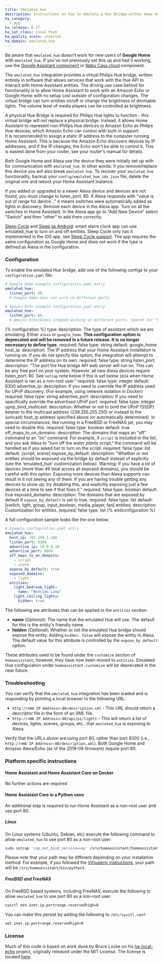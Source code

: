 ```yaml
---
title: Emulated Hue
description: Instructions on how to emulate a Hue Bridge within Home Assistant.
ha_category:
  - Hub
ha_release: 0.27
ha_iot_class: Local Push
ha_quality_scale: internal
ha_domain: emulated_hue
---
```


<div class='note warning'>

Be aware that `emulated_hue` doesn't work for new users of **Google Home** with `emulated_hue`. If you've not previously set this up and had it working, use the [Google Assistant component](/integrations/google_assistant/) or [Nabu Casa cloud](/integrations/cloud) component.

</div>

The `emulated_hue` integration provides a virtual Philips Hue bridge, written entirely in software that allows services that work with the Hue API to interact with Home Assistant
entities. The driving use case behind for functionality is to allow Home Assistant to work with an Amazon Echo or Google Home with no setup cost outside of configuration changes.
The virtual bridge can turn entities on/off or change the brightness of dimmable lights. The volume level of media players can be controlled as brightness.

<div class='note'>
A physical Hue Bridge is required for Philips Hue lights to function - this virtual bridge will not replace a physical bridge. Instead, it allows Home Assistant to represent non-Philips Hue devices to Amazon Echo as Philips Hue devices, which Amazon Echo can control with built-in support.
</div>

<div class='note'>
It is recommended to assign a static IP address to the computer running Home Assistant. This is because the Amazon Echo discovers devices by IP addresses, and if the IP changes, the Echo won't be able to control it. This is easiest done from your router, see your router's manual for details.
</div>

<div class='note'>

Both Google Home and Alexa use the device they were initially set up with for communication with `emulated_hue`. In other words: if you remove/replace this device you will also break `emulated_hue`. To recover your `emulated_hue` functionality, backup your `config/emulated_hue_ids.json` file, delete the original one and reboot your Home Assistant instance.

If you added or upgraded to a newer Alexa device and devices are not found, you must change to listen_port: 80. If Alexa responds with "value is out of range for device..." it means switches were automatically added as lights in discovery. Remove each device in the Alexa app. Turn on all the switches in Home Assistant. In the Alexa app go to "Add New Device" select "Switch" and then "other" to add them correctly.

</div>

<div class='note'>

[Sleep Cycle](https://www.sleepcycle.com) and [Sleep as Android](https://sleep.urbandroid.org): smart alarm clock app can use emulated_hue to turn on and off entities. Sleep Cycle only has it implemented in the iOS app, see [Sleep Cycle support](https://support.sleepcycle.com/hc/en-us/articles/207670385-Does-Sleep-Cycle-integrates-with-Phillips-Hue-). The app requires the same configuration as Google Home and does not work if the type is defined as Alexa in the configuration.

</div>

### Configuration

To enable the emulated Hue bridge, add one of the following configs to your `configuration.yaml` file:

```yaml
# Google Home example configuration.yaml entry
emulated_hue:
  listen_port: 80
  # Google Home does not work on different ports.
```

```yaml
# Amazon Echo example configuration.yaml entry
emulated_hue:
  listen_port: 80
  # Amazon Echo/Alexa stopped working on different ports. Search for "Philips Hue Bridge V1 (round)" in the Alexa App to discover devices.
```

{% configuration %}
type:
  description: The type of assistant which we are emulating. Either `alexa` or `google_home`. **This configuration option is deprecated and will be removed in a future release. It is no longer necessary to define type.**
  required: false
  type: string
  default: google_home
host_ip:
  description: The IP address that your Home Assistant installation is running on. If you do not specify this option, the integration will attempt to determine the IP address on its own.
  required: false
  type: string
listen_port:
  description: "The port the Hue bridge API web server will run on. This can be any free port on your system. However, all new Alexa devices require listen_port: 80. See `setcap` note below if this is set below `1024` when Home Assistant is ran as a non-root user."
  required: false
  type: integer
  default: 8300
advertise_ip:
  description: If you need to override the IP address used for UPnP discovery. (For example, using network isolation in Docker)
  required: false
  type: string
advertise_port:
  description: If you need to specifically override the advertised UPnP port.
  required: false
  type: integer
upnp_bind_multicast:
  description: Whether or not to bind the UPnP (SSDP) listener to the multicast address (239.255.255.250) or instead to the (unicast) host_ip address specified above (or automatically determined). In special circumstances, like running in a FreeBSD or FreeNAS jail, you may need to disable this.
  required: false
  type: boolean
  default: true
off_maps_to_on_domains:
  description: The domains that maps an "off" command to an "on" command. For example, if `script` is included in the list, and you ask Alexa to "turn off the *water plants* script," the command will be handled as if you asked her to turn on the script.
  required: false
  type: list
  default: [script, scene]
expose_by_default:
  description: "Whether or not entities should be exposed via the bridge by default instead of explicitly (see the ‘emulated_hue’ customization below). Warning: If you have a lot of devices (more than 49 total across all exposed domains), you should be careful with this option. Exposing more devices than Alexa supports can result in it not seeing any of them. If you are having trouble getting any devices to show up, try disabling this, and explicitly exposing just a few devices at a time to see if that fixes it."
  required: false
  type: boolean
  default: true
exposed_domains:
  description: The domains that are exposed by default if `expose_by_default` is set to true.
  required: false
  type: list
  default: [switch, light, group, input_boolean, media_player, fan]
entities:
  description: Customization for entities.
  required: false
  type: list
{% endconfiguration %}

A full configuration sample looks like the one below.

```yaml
# Example configuration.yaml entry
emulated_hue:
  host_ip: 192.168.1.186
  listen_port: 8300
  advertise_ip: 10.0.0.10
  advertise_port: 8080
  off_maps_to_on_domains:
    - script
    - scene
  expose_by_default: true
  exposed_domains:
    - light
  entities:
    light.bedroom_light:
      name: "Bedside Lamp"
    light.ceiling_lights:
      hidden: true
```

The following are attributes that can be applied in the `entities` section:

- **name** (*Optional*): The name that the emulated Hue will use. The default for this is the entity's friendly name.
- **hidden** (*Optional*): Whether or not the emulated Hue bridge should expose the entity. Adding `hidden: false` will expose the entity to Alexa. The default value for this attribute is controlled by the `expose_by_default` option.

<div class='note'>

These attributes used to be found under the `customize` section of `homeassistant`, however, they have now been moved to `entities`. Emulated Hue configuration under `homeassistant.customize` will be deprecated in the near future.

</div>

### Troubleshooting

You can verify that the `emulated_hue` integration has been loaded and is responding by pointing a local browser to the following URL:

- `http://<HA IP Address>:80/description.xml` - This URL should return a descriptor file in the form of an XML file.
- `http://<HA IP Address>:80/api/pi/lights` - This will return a list of devices, lights, scenes, groups, etc.. that `emulated_hue` is exposing to Alexa.

Verify that the URLs above are using port 80, rather than port 8300 (i.e., `http://<HA IP Address>:80/description.xml`). Both Google Home and Amazon Alexa/Echo (as of the 2019-08 firmware) require port 80.

### Platform specific instructions

#### Home Assistant and Home Assistant Core on Docker

No further actions are required

#### Home Assistant Core in a Python venv

An additional step is required to run Home Assistant as a non-root user and use port 80. 

##### Linux

On Linux systems (Ubuntu, Debian, etc) execute the following command to allow `emulated_hue` to use port 80 as a non-root user:

```bash
sudo setcap 'cap_net_bind_service=+ep' /srv/homeassistant/homeassistant_venv/bin/python3
```

Please note that your path may be different depending on your installation method. For example, if you followed the [Virtualenv instructions](/docs/installation/virtualenv/), your path will be `/srv/homeassistant/bin/python3`.

##### FreeBSD and FreeNAS

On FreeBSD based systems, including FreeNAS, execute the following to allow `emulated_hue` to use port 80 as a non-root user:

```bash
sysctl net.inet.ip.portrange.reservedhigh=0
```

You can make this persist by adding the following to `/etc/sysctl.conf`:

```bash
net.inet.ip.portrange.reservedhigh=0
```

### License

Much of this code is based on work done by Bruce Locke on his [ha-local-echo](https://github.com/blocke/ha-local-echo) project, originally released under the MIT License. The license is located [here](https://github.com/blocke/ha-local-echo/blob/b9bf5dcaae6d8e305e2283179ffba64bde9ed29e/LICENSE).
